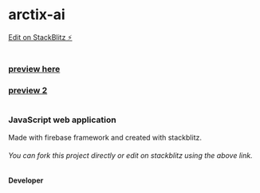 # arctix-ai

[Edit on StackBlitz ⚡️](https://stackblitz.com/edit/arctix-ai?file=index.html)
#
### [preview here](https://arctix-ai.stackblitz.io)
### [preview 2](https://Royce-B.repl.co)
#
### JavaScript web application
Made with firebase framework and created with stackblitz.



###### You can fork this project directly or edit on stackblitz using the above link.

#### Developer

